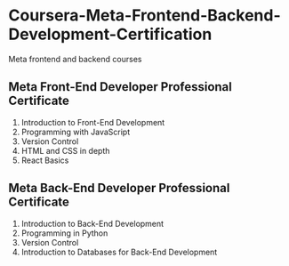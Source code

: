 # Coursera-Meta-Frontend-Backend-Development-Certification
Meta frontend and backend courses

## Meta Front-End Developer Professional Certificate

1. Introduction to Front-End Development
2. Programming with JavaScript
3. Version Control
4. HTML and CSS in depth
5. React Basics

## Meta Back-End Developer Professional Certificate

1. Introduction to Back-End Development
2. Programming in Python
3. Version Control
4. Introduction to Databases for Back-End Development
